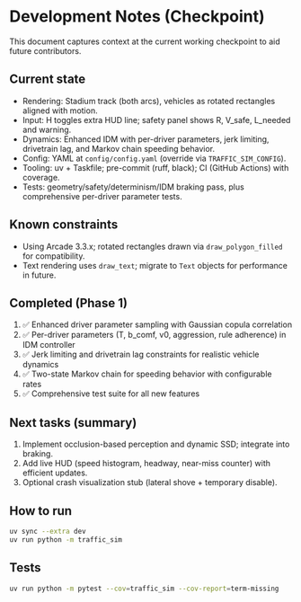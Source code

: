 # Development Notes (Checkpoint)

This document captures context at the current working checkpoint to aid future contributors.

## Current state
- Rendering: Stadium track (both arcs), vehicles as rotated rectangles aligned with motion.
- Input: H toggles extra HUD line; safety panel shows R, V_safe, L_needed and warning.
- Dynamics: Enhanced IDM with per-driver parameters, jerk limiting, drivetrain lag, and Markov chain speeding behavior.
- Config: YAML at `config/config.yaml` (override via `TRAFFIC_SIM_CONFIG`).
- Tooling: uv + Taskfile; pre-commit (ruff, black); CI (GitHub Actions) with coverage.
- Tests: geometry/safety/determinism/IDM braking pass, plus comprehensive per-driver parameter tests.

## Known constraints
- Using Arcade 3.3.x; rotated rectangles drawn via `draw_polygon_filled` for compatibility.
- Text rendering uses `draw_text`; migrate to `Text` objects for performance in future.

## Completed (Phase 1)
1. ✅ Enhanced driver parameter sampling with Gaussian copula correlation
2. ✅ Per-driver parameters (T, b_comf, v0, aggression, rule adherence) in IDM controller
3. ✅ Jerk limiting and drivetrain lag constraints for realistic vehicle dynamics
4. ✅ Two-state Markov chain for speeding behavior with configurable rates
5. ✅ Comprehensive test suite for all new features

## Next tasks (summary)
1. Implement occlusion-based perception and dynamic SSD; integrate into braking.
2. Add live HUD (speed histogram, headway, near-miss counter) with efficient updates.
3. Optional crash visualization stub (lateral shove + temporary disable).

## How to run
```bash
uv sync --extra dev
uv run python -m traffic_sim
```

## Tests
```bash
uv run python -m pytest --cov=traffic_sim --cov-report=term-missing
```
